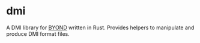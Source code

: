 # dmi

A DMI library for [BYOND] written in Rust. Provides helpers to manipulate and produce DMI format files.

[BYOND]: https://secure.byond.com/
